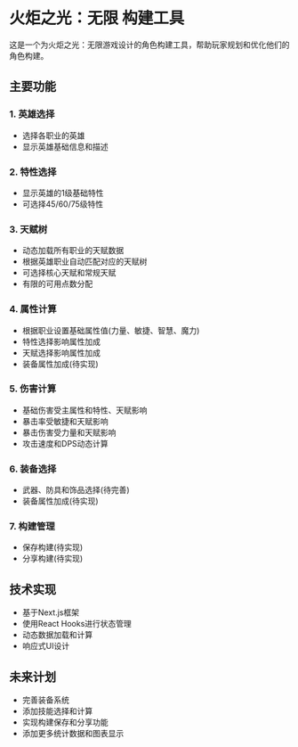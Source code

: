 # 火炬之光：无限 构建工具

这是一个为火炬之光：无限游戏设计的角色构建工具，帮助玩家规划和优化他们的角色构建。

## 主要功能

### 1. 英雄选择
- 选择各职业的英雄
- 显示英雄基础信息和描述

### 2. 特性选择
- 显示英雄的1级基础特性
- 可选择45/60/75级特性

### 3. 天赋树
- 动态加载所有职业的天赋数据
- 根据英雄职业自动匹配对应的天赋树
- 可选择核心天赋和常规天赋
- 有限的可用点数分配

### 4. 属性计算
- 根据职业设置基础属性值(力量、敏捷、智慧、魔力)
- 特性选择影响属性加成
- 天赋选择影响属性加成
- 装备属性加成(待实现)

### 5. 伤害计算
- 基础伤害受主属性和特性、天赋影响
- 暴击率受敏捷和天赋影响
- 暴击伤害受力量和天赋影响
- 攻击速度和DPS动态计算

### 6. 装备选择
- 武器、防具和饰品选择(待完善)
- 装备属性加成(待实现)

### 7. 构建管理
- 保存构建(待实现)
- 分享构建(待实现)

## 技术实现

- 基于Next.js框架
- 使用React Hooks进行状态管理
- 动态数据加载和计算
- 响应式UI设计

## 未来计划

- 完善装备系统
- 添加技能选择和计算
- 实现构建保存和分享功能
- 添加更多统计数据和图表显示
